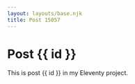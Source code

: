 ```yaml
---
layout: layouts/base.njk
title: Post 15057
---
```


# Post {{ id }}

This is post {{ id }} in my Eleventy project.
